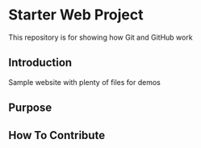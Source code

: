 # Starter Web Project

This repository is for showing how Git and GitHub work

## Introduction

Sample website with plenty of files for demos

## Purpose

## How To Contribute